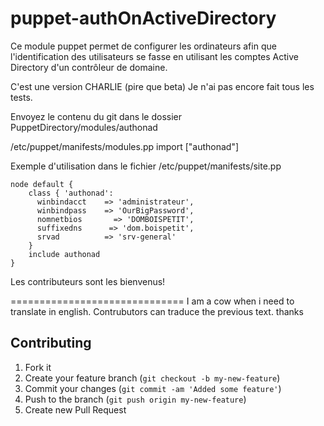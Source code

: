 puppet-authOnActiveDirectory
============================

Ce module puppet permet de configurer les ordinateurs afin que l'identification des utilisateurs 
se fasse en utilisant les comptes Active Directory d'un contrôleur de domaine.

C'est une version CHARLIE (pire que beta) Je n'ai pas encore fait tous les tests.

Envoyez le contenu du git dans le dossier PuppetDirectory/modules/authonad

/etc/puppet/manifests/modules.pp
    import ["authonad"]



Exemple d'utilisation dans le fichier /etc/puppet/manifests/site.pp 

    node default {
        class { 'authonad':
          winbindacct    => 'administrateur',
          winbindpass    => 'OurBigPassword',
          nomnetbios       => 'DOMBOISPETIT',
          suffixedns      => 'dom.boispetit',
          srvad          => 'srv-general'
        }
        include authonad
    }

Les contributeurs sont les bienvenus!

==============================
I am a cow when i need to translate in english. Contrubutors can traduce the previous text. thanks

## Contributing

1. Fork it
2. Create your feature branch (`git checkout -b my-new-feature`)
3. Commit your changes (`git commit -am 'Added some feature'`)
4. Push to the branch (`git push origin my-new-feature`)
5. Create new Pull Request
